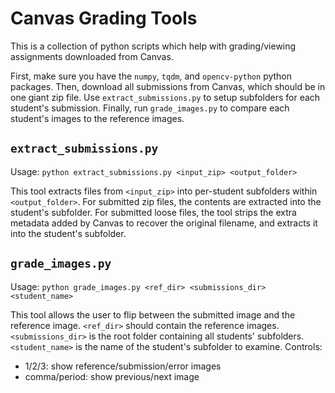 # Canvas Grading Tools

This is a collection of python scripts which help with grading/viewing assignments downloaded from Canvas.

First, make sure you have the `numpy`, `tqdm`, and `opencv-python` python packages.
Then, download all submissions from Canvas, which should be in one giant zip file.
Use `extract_submissions.py` to setup subfolders for each student's submission.
Finally, run `grade_images.py` to compare each student's images to the reference images.

## `extract_submissions.py`
Usage: `python extract_submissions.py <input_zip> <output_folder>`

This tool extracts files from `<input_zip>` into per-student subfolders within `<output_folder>`.
For submitted zip files, the contents are extracted into the student's subfolder.
For submitted loose files, the tool strips the extra metadata added by Canvas to recover the original filename, and extracts it into the student's subfolder.

## `grade_images.py`
Usage: `python grade_images.py <ref_dir> <submissions_dir> <student_name>`

This tool allows the user to flip between the submitted image and the reference image. 
`<ref_dir>` should contain the reference images. `<submissions_dir>` is the root folder containing all students' subfolders. `<student_name>` is the name of the student's subfolder to examine.
Controls:
- 1/2/3: show reference/submission/error images
- comma/period: show previous/next image